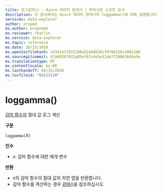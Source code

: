 ```yaml
---
title: 로그감마() - Azure 데이터 탐색기 | 마이크로 소프트 문서
description: 이 문서에서는 Azure 데이터 탐색기의 loggamma()에 대해 설명합니다.
services: data-explorer
author: orspod
ms.author: orspodek
ms.reviewer: rkarlin
ms.service: data-explorer
ms.topic: reference
ms.date: 10/23/2018
ms.openlocfilehash: c4341b17831280a524d4636cf8786138ca99c286
ms.sourcegitcommit: 47a002b7032a05ef67c4e5e12de7720062645e9e
ms.translationtype: MT
ms.contentlocale: ko-KR
ms.lasthandoff: 04/15/2020
ms.locfileid: "81513110"
---
```

# <a name="loggamma"></a>loggamma()

[감마 함수의](https://en.wikipedia.org/wiki/Gamma_function) 절대 값 로그 계산

**구문**

`loggamma(`*Ⅹ*`)`

**인수**

* *x*: 감마 함수에 대한 매개 변수

**반환**

* x의 감마 함수의 절대 값의 자연 엽을 반환합니다.
* 감마 함수를 계산하는 경우 [감마()](gammafunction.md)을 참조하십시오.